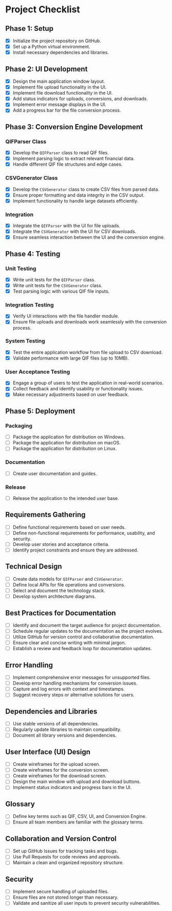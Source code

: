 # Project Checklist

## Phase 1: Setup
- [X] Initialize the project repository on GitHub.
- [X] Set up a Python virtual environment.
- [X] Install necessary dependencies and libraries.

## Phase 2: UI Development
- [X] Design the main application window layout.
- [X] Implement file upload functionality in the UI.
- [X] Implement file download functionality in the UI.
- [X] Add status indicators for uploads, conversions, and downloads.
- [X] Implement error message displays in the UI.
- [X] Add a progress bar for the file conversion process.

## Phase 3: Conversion Engine Development
### QIFParser Class
- [X] Develop the `QIFParser` class to read QIF files.
- [X] Implement parsing logic to extract relevant financial data.
- [X] Handle different QIF file structures and edge cases.

### CSVGenerator Class
- [X] Develop the `CSVGenerator` class to create CSV files from parsed data.
- [X] Ensure proper formatting and data integrity in the CSV output.
- [X] Implement functionality to handle large datasets efficiently.

### Integration
- [X] Integrate the `QIFParser` with the UI for file uploads.
- [X] Integrate the `CSVGenerator` with the UI for CSV downloads.
- [X] Ensure seamless interaction between the UI and the conversion engine.

## Phase 4: Testing
### Unit Testing
- [X] Write unit tests for the `QIFParser` class.
- [X] Write unit tests for the `CSVGenerator` class.
- [X] Test parsing logic with various QIF file inputs.

### Integration Testing
- [X] Verify UI interactions with the file handler module.
- [X] Ensure file uploads and downloads work seamlessly with the conversion process.

### System Testing
- [X] Test the entire application workflow from file upload to CSV download.
- [X] Validate performance with large QIF files (up to 10MB).

### User Acceptance Testing
- [X] Engage a group of users to test the application in real-world scenarios.
- [X] Collect feedback and identify usability or functionality issues.
- [X] Make necessary adjustments based on user feedback.

## Phase 5: Deployment
### Packaging
- [ ] Package the application for distribution on Windows.
- [ ] Package the application for distribution on macOS.
- [ ] Package the application for distribution on Linux.

### Documentation
- [ ] Create user documentation and guides.

### Release
- [ ] Release the application to the intended user base.

## Requirements Gathering
- [ ] Define functional requirements based on user needs.
- [ ] Define non-functional requirements for performance, usability, and security.
- [ ] Develop user stories and acceptance criteria.
- [ ] Identify project constraints and ensure they are addressed.

## Technical Design
- [ ] Create data models for `QIFParser` and `CSVGenerator`.
- [ ] Define local APIs for file operations and conversions.
- [ ] Select and document the technology stack.
- [ ] Develop system architecture diagrams.

## Best Practices for Documentation
- [ ] Identify and document the target audience for project documentation.
- [ ] Schedule regular updates to the documentation as the project evolves.
- [ ] Utilize GitHub for version control and collaborative documentation.
- [ ] Ensure clear and concise writing with minimal jargon.
- [ ] Establish a review and feedback loop for documentation updates.

## Error Handling
- [ ] Implement comprehensive error messages for unsupported files.
- [ ] Develop error handling mechanisms for conversion issues.
- [ ] Capture and log errors with context and timestamps.
- [ ] Suggest recovery steps or alternative solutions for users.

## Dependencies and Libraries
- [ ] Use stable versions of all dependencies.
- [ ] Regularly update libraries to maintain compatibility.
- [ ] Document all library versions and dependencies.

## User Interface (UI) Design
- [ ] Create wireframes for the upload screen.
- [ ] Create wireframes for the conversion screen.
- [ ] Create wireframes for the download screen.
- [ ] Design the main window with upload and download buttons.
- [ ] Implement status indicators and progress bars in the UI.

## Glossary
- [ ] Define key terms such as QIF, CSV, UI, and Conversion Engine.
- [ ] Ensure all team members are familiar with the glossary terms.

## Collaboration and Version Control
- [ ] Set up GitHub Issues for tracking tasks and bugs.
- [ ] Use Pull Requests for code reviews and approvals.
- [ ] Maintain a clean and organized repository structure.

## Security
- [ ] Implement secure handling of uploaded files.
- [ ] Ensure files are not stored longer than necessary.
- [ ] Validate and sanitize all user inputs to prevent security vulnerabilities. 
